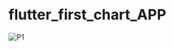 # flutter_first_chart_APP

![P1](https://user-images.githubusercontent.com/19761049/156171833-15f74504-ec57-4f94-a016-0c50709777c5.png)
